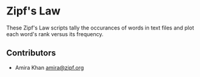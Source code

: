 # Zipf's Law

These Zipf's Law scripts tally the occurances of words in text 
files and plot each word's rank versus its frequency.

## Contributors

- Amira Khan <amira@zipf.org>
